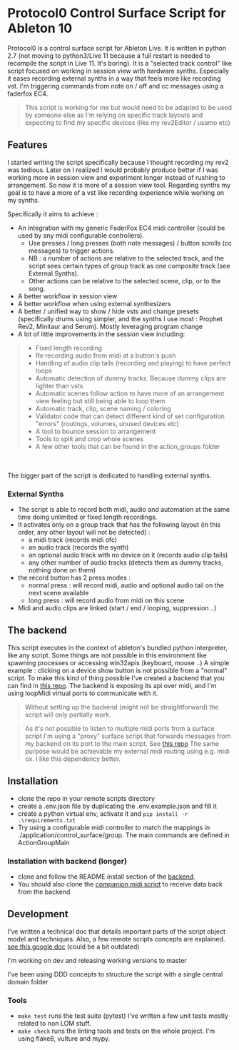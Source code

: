 # Protocol0 Control Surface Script for Ableton 10

Protocol0 is a control surface script for Ableton Live. 
It is written in python 2.7 (not moving to python3/Live 11 because a full restart is needed to recompile the script in Live 11. It's boring).
It is a "selected track control" like script focused on working in session view with hardware synths.
Especially it eases recording external synths in a way that feels more like recording vst.
I'm triggering commands from note on / off and cc messages using a
faderfox EC4.
> This script is working for me but would need to be adapted to be used by someone else as I'm relying on specific track
> layouts and expecting to find my specific devices (like my rev2Editor / usamo etc)

## Features

I started writing the script specifically because I thought recording my rev2 was tedious. Later on I realized I would
probably produce better if I was working more in session view and experiment longer instead of rushing to arrangement. So now
it is more of a session view tool. Regarding synths my goal is to have a more of a vst like recording experience while working on my synths.

Specifically it aims to achieve :

- An integration with my generic FaderFox EC4 midi controller (could be used by any midi configurable controllers). 
  - Use presses / long presses (both note messages) / button scrolls (cc messages) to trigger actions. 
  - NB : a number of actions are relative to the selected track, and the script sees certain types of group track as one composite track (see External Synths).
  - Other actions can be relative to the selected scene, clip, or to the song.
- A better workflow in session view
- A better workflow when using external synthesizers
- A better / unified way to show / hide vsts and change presets (specifically drums using simpler, and the synths I use most :
  Prophet Rev2, Minitaur and Serum). Mostly leveraging program change
- A lot of little improvements in the session view including:

> - Fixed length recording
> - Re recording audio from midi at a button's push
> - Handling of audio clip tails (recording and playing) to have perfect loops
> - Automatic detection of dummy tracks. Because dummy clips are lighter than vsts.
> - Automatic scenes follow action to have more of an arrangement view feeling but still being able to loop them
> - Automatic track, clip, scene naming / coloring
> - Validator code that can detect different kind of set configuration "errors" (routings, volumes, unused devices etc)
> - A tool to bounce session to arrangement
> - Tools to split and crop whole scenes
> - A few other tools that can be found in the action_groups folder

<br><br>
The bigger part of the script is dedicated to handling external synths.

### External Synths

- The script is able to record both midi, audio and automation at the same time doing unlimited or fixed length recordings.
- It activates only on a group track that has the following layout (in this order, any other layout will not be detected) :
  - a midi track (records midi ofc)
  - an audio track (records the synth)
  - an optional audio track with no device on it (records audio clip tails)
  - any other number of audio tracks (detects them as dummy tracks, nothing done on them)
- the record button has 2 press modes :
  - normal press : will record midi, audio and optional audio tail on the next scene available
  - long press : will record audio from midi on this scene
- Midi and audio clips are linked (start / end / looping, suppression ..)

## The backend

This script executes in the context of ableton's bundled python interpreter, like any script.
Some things are not possible in this environment like spawning processes or accessing win32apis (keyboard, mouse ..)
A simple example : clicking on a device show button is not possible from a "normal" script.
To make this kind of thing possible I've created a backend that you can find
in [this repo](https://github.com/lebrunthibault/Protocol-0-backend). The backend is exposing its api over midi, and I'm using
loopMidi virtual ports to communicate with it.
> Without setting up the backend (might not be straightforward) the script will only partially work.

> As it's not possible to listen to multiple midi ports from a surface script I'm using a "proxy" surface script that forwards messages
> from my backend on its port to the main script. See [this repo](https://github.com/lebrunthibault/Protocol0-Midi-Surface-Script)
> The same purpose would be achievable my external midi routing using e.g. midi ox. I like this dependency better.


## Installation

- clone the repo in your remote scripts directory
- create a .env.json file by duplicating the .env.example.json and fill it
- create a python virtual env, activate it and `pip install -r .\requirements.txt`
- Try using a configurable midi controller to match the mappings in ./application/control_surface/group. The main commands are defined in ActionGroupMain

### Installation with backend (longer)

- clone and follow the README install section of the [backend](https://github.com/lebrunthibault/Protocol-0-backend).
- You should also clone the [companion midi script](https://github.com/lebrunthibault/Protocol0-Midi-Surface-Script) to receive data back from the backend

## Development

I've written a technical doc that details important parts of the script object model and techniques. Also, a few
remote scripts concepts are
explained. [see this google doc](https://lebrunthibault.github.io/post/protocol0-technical-overview/) (could be a bit outdated)

I'm working on dev and releasing working versions to master

I've been using DDD concepts to structure the script with a single central domain folder 

### Tools

- `make test` runs the test suite (pytest) I've written a few unit tests mostly related to non LOM stuff.
- `make check` runs the linting tools and tests on the whole project. I'm using flake8, vulture and mypy.
